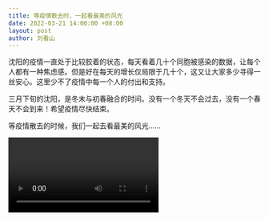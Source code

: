 ```yaml
---
title: 等疫情散去时，一起看最美的风光
date: 2022-03-21 14:00:00 +08:00
layout: post
author: 刘看山
---
```


沈阳的疫情一直处于比较胶着的状态，每天看着几十个同胞被感染的数据，让每个人都有一种焦虑感。但是好在每天的增长仅局限于几十个，这又让大家多少寻得一丝安心。这里少不了疫情中每一个人的付出和支持。

三月下旬的沈阳，是冬末与初春融合的时间。没有一个冬天不会过去，没有一个春天不会到来！希望疫情尽快结束。

等疫情散去的时候，我们一起去看最美的风光……

<div class="video-container">
	<video controls controlslist="nodownload noremoteplayback">
		<source src="//china.s3.bitiful.net/files/renshijian.mp4" type="video/mp4">
    </video>
</div>
